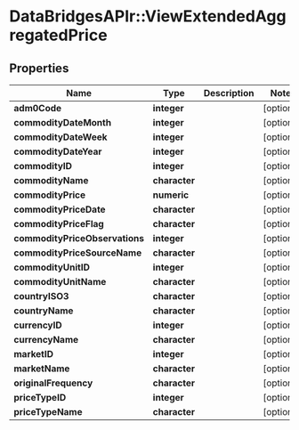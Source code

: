 # DataBridgesAPIr::ViewExtendedAggregatedPrice


## Properties
Name | Type | Description | Notes
------------ | ------------- | ------------- | -------------
**adm0Code** | **integer** |  | [optional] 
**commodityDateMonth** | **integer** |  | [optional] 
**commodityDateWeek** | **integer** |  | [optional] 
**commodityDateYear** | **integer** |  | [optional] 
**commodityID** | **integer** |  | [optional] 
**commodityName** | **character** |  | [optional] 
**commodityPrice** | **numeric** |  | [optional] 
**commodityPriceDate** | **character** |  | [optional] 
**commodityPriceFlag** | **character** |  | [optional] 
**commodityPriceObservations** | **integer** |  | [optional] 
**commodityPriceSourceName** | **character** |  | [optional] 
**commodityUnitID** | **integer** |  | [optional] 
**commodityUnitName** | **character** |  | [optional] 
**countryISO3** | **character** |  | [optional] 
**countryName** | **character** |  | [optional] 
**currencyID** | **integer** |  | [optional] 
**currencyName** | **character** |  | [optional] 
**marketID** | **integer** |  | [optional] 
**marketName** | **character** |  | [optional] 
**originalFrequency** | **character** |  | [optional] 
**priceTypeID** | **integer** |  | [optional] 
**priceTypeName** | **character** |  | [optional] 


